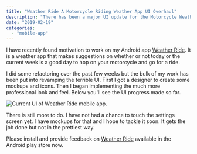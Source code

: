```yaml
---
title: "Weather Ride A Motorcycle Riding Weather App UI Overhaul"
description: "There has been a major UI update for the Motorcycle Weather Ride App, check it out now."
date: "2019-02-19"
categories: 
  - "mobile-app"
---
```


I have recently found motivation to work on my Android app [Weather Ride](https://play.google.com/store/apps/details?id=com.thetombomb.motorcycleridingweather). It is a weather app that makes suggestions on whether or not today or the current week is a good day to hop on your motorcycle and go for a ride.

I did some refactoring over the past few weeks but the bulk of my work has been put into revamping the terrible UI. First I got a designer to create some mockups and icons. Then I began implementing the much more professional look and feel. Below you'll see the UI progress made so far.

![Current UI of Weather Ride mobile app.](/images/ForPosts/motoWeatherScreenshot.png)

There is still more to do. I have not had a chance to touch the settings screen yet. I have mockups for that and I hope to tackle it soon. It gets the job done but not in the prettiest way.

Please install and provide feedback on [Weather Ride](https://play.google.com/store/apps/details?id=com.thetombomb.motorcycleridingweather) available in the Android play store now.
